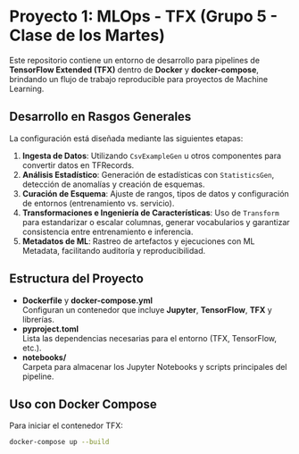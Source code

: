 # Proyecto 1: MLOps - TFX (Grupo 5 - Clase de los Martes)

Este repositorio contiene un entorno de desarrollo para pipelines de **TensorFlow Extended (TFX)** dentro de **Docker** y **docker-compose**, brindando un flujo de trabajo reproducible para proyectos de Machine Learning.  

## Desarrollo en Rasgos Generales

La configuración está diseñada mediante las siguientes etapas:
1. **Ingesta de Datos**: Utilizando `CsvExampleGen` u otros componentes para convertir datos en TFRecords.
2. **Análisis Estadístico**: Generación de estadísticas con `StatisticsGen`, detección de anomalías y creación de esquemas.
3. **Curación de Esquema**: Ajuste de rangos, tipos de datos y configuración de entornos (entrenamiento vs. servicio).
4. **Transformaciones e Ingeniería de Características**: Uso de `Transform` para estandarizar o escalar columnas, generar vocabularios y garantizar consistencia entre entrenamiento e inferencia.
5. **Metadatos de ML**: Rastreo de artefactos y ejecuciones con ML Metadata, facilitando auditoría y reproducibilidad.

## Estructura del Proyecto

- **Dockerfile** y **docker-compose.yml**  
  Configuran un contenedor que incluye **Jupyter**, **TensorFlow**, **TFX** y librerías.
- **pyproject.toml**  
  Lista las dependencias necesarias para el entorno (TFX, TensorFlow, etc.).
- **notebooks/**  
  Carpeta para almacenar los Jupyter Notebooks y scripts principales del pipeline.

## Uso con Docker Compose

Para iniciar el contenedor TFX:

```bash
docker-compose up --build

